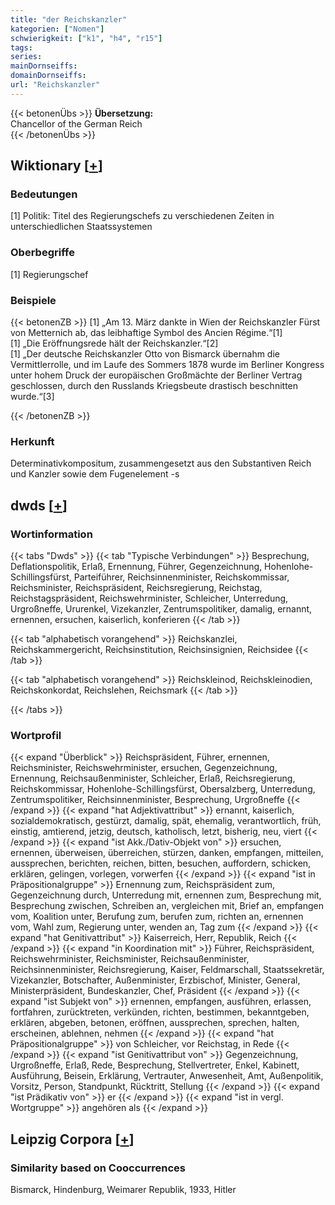 ```yaml
---
title: "der Reichskanzler"
kategorien: ["Nomen"]
schwierigkeit: ["k1", "h4", "r15"]
tags:
series:
mainDornseiffs:
domainDornseiffs:
url: "Reichskanzler"
---
```


{{< betonenÜbs >}}
**Übersetzung:**  
Chancellor of the German Reich  
{{< /betonenÜbs >}}

## Wiktionary [[+](https://de.wiktionary.org/wiki/Reichskanzler)]

### Bedeutungen
[1] Politik: Titel des Regierungschefs zu verschiedenen Zeiten in unterschiedlichen Staatssystemen  

### Oberbegriffe
[1] Regierungschef  

### Beispiele
{{< betonenZB >}}
[1] „Am 13. März dankte in Wien der Reichskanzler Fürst von Metternich ab, das leibhaftige Symbol des Ancien Régime.“[1]  
[1] „Die Eröffnungsrede hält der Reichskanzler.“[2]  
[1] „Der deutsche Reichskanzler Otto von Bismarck übernahm die Vermittlerrolle, und im Laufe des Sommers 1878 wurde im Berliner Kongress unter hohem Druck der europäischen Großmächte der Berliner Vertrag geschlossen, durch den Russlands Kriegsbeute drastisch beschnitten wurde.“[3]  

{{< /betonenZB >}}
### Herkunft
Determinativkompositum, zusammengesetzt aus den Substantiven Reich und Kanzler sowie dem Fugenelement -s  



## dwds [[+](https://www.dwds.de/wb/Reichskanzler)]

### Wortinformation
{{< tabs "Dwds" >}}
{{< tab "Typische Verbindungen" >}}
Besprechung, Deflationspolitik, Erlaß, Ernennung, Führer, Gegenzeichnung, Hohenlohe-Schillingsfürst, Parteiführer, Reichsinnenminister, Reichskommissar, Reichsminister, Reichspräsident, Reichsregierung, Reichstag, Reichstagspräsident, Reichswehrminister, Schleicher, Unterredung, Urgroßneffe, Ururenkel, Vizekanzler, Zentrumspolitiker, damalig, ernannt, ernennen, ersuchen, kaiserlich, konferieren
{{< /tab >}}

{{< tab "alphabetisch vorangehend" >}}
Reichskanzlei, Reichskammergericht, Reichsinstitution, Reichsinsignien, Reichsidee
{{< /tab >}}

{{< tab "alphabetisch vorangehend" >}}
Reichskleinod, Reichskleinodien, Reichskonkordat, Reichslehen, Reichsmark
{{< /tab >}}

{{< /tabs >}}

### Wortprofil
{{< expand "Überblick" >}} Reichspräsident, Führer, ernennen, Reichsminister, Reichswehrminister, ersuchen, Gegenzeichnung, Ernennung, Reichsaußenminister, Schleicher, Erlaß, Reichsregierung, Reichskommissar, Hohenlohe-Schillingsfürst, Obersalzberg, Unterredung, Zentrumspolitiker, Reichsinnenminister, Besprechung, Urgroßneffe {{< /expand >}}
{{< expand "hat Adjektivattribut" >}} ernannt, kaiserlich, sozialdemokratisch, gestürzt, damalig, spät, ehemalig, verantwortlich, früh, einstig, amtierend, jetzig, deutsch, katholisch, letzt, bisherig, neu, viert {{< /expand >}}
{{< expand "ist Akk./Dativ-Objekt von" >}} ersuchen, ernennen, überweisen, überreichen, stürzen, danken, empfangen, mitteilen, aussprechen, berichten, reichen, bitten, besuchen, auffordern, schicken, erklären, gelingen, vorlegen, vorwerfen {{< /expand >}}
{{< expand "ist in Präpositionalgruppe" >}} Ernennung zum, Reichspräsident zum, Gegenzeichnung durch, Unterredung mit, ernennen zum, Besprechung mit, Besprechung zwischen, Schreiben an, vergleichen mit, Brief an, empfangen vom, Koalition unter, Berufung zum, berufen zum, richten an, ernennen vom, Wahl zum, Regierung unter, wenden an, Tag zum {{< /expand >}}
{{< expand "hat Genitivattribut" >}} Kaiserreich, Herr, Republik, Reich {{< /expand >}}
{{< expand "in Koordination mit" >}} Führer, Reichspräsident, Reichswehrminister, Reichsminister, Reichsaußenminister, Reichsinnenminister, Reichsregierung, Kaiser, Feldmarschall, Staatssekretär, Vizekanzler, Botschafter, Außenminister, Erzbischof, Minister, General, Ministerpräsident, Bundeskanzler, Chef, Präsident {{< /expand >}}
{{< expand "ist Subjekt von" >}} ernennen, empfangen, ausführen, erlassen, fortfahren, zurücktreten, verkünden, richten, bestimmen, bekanntgeben, erklären, abgeben, betonen, eröffnen, aussprechen, sprechen, halten, erscheinen, ablehnen, nehmen {{< /expand >}}
{{< expand "hat Präpositionalgruppe" >}} von Schleicher, vor Reichstag, in Rede {{< /expand >}}
{{< expand "ist Genitivattribut von" >}} Gegenzeichnung, Urgroßneffe, Erlaß, Rede, Besprechung, Stellvertreter, Enkel, Kabinett, Ausführung, Beisein, Erklärung, Vertrauter, Anwesenheit, Amt, Außenpolitik, Vorsitz, Person, Standpunkt, Rücktritt, Stellung {{< /expand >}}
{{< expand "ist Prädikativ von" >}} er {{< /expand >}}
{{< expand "ist in vergl. Wortgruppe" >}} angehören als {{< /expand >}}

## Leipzig Corpora [[+](https://corpora.uni-leipzig.de/en/res?word=Reichskanzler&corpusId=deu_newscrawl-public_2018)]


### Similarity based on Cooccurrences
Bismarck, Hindenburg, Weimarer Republik, 1933, Hitler

